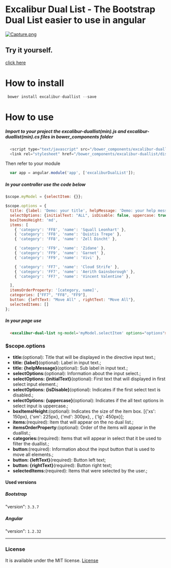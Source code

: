 # Excalibur Dual List - The Bootstrap Dual List easier to use in angular

[![Capture.png](https://i.postimg.cc/Y2mDCtz3/Capture.png)](https://postimg.cc/5jbSPdGY)


## Try it yourself.
[click here](https://excalibur-dual-list.herokuapp.com/)

# How to install
```JavaScript
 bower install excalibur-duallist --save
```

# How to use

##### Import to your project the excalibur-duallist(min).js and excalibur-duallist(min).cs files in bower_components folder
```JavaScript
  <script type="text/javascript" src="/bower_components/excalibur-duallist/dist/js/excalibur-duallist.min.js"></script>
  <link rel="stylesheet" href="/bower_components/excalibur-duallist/dist/css/excalibur-duallist.min.css">
```
Then refer to your module
```JavaScript
  var app = angular.module('app', ['excaliburDualList']);
```

##### In your controller use the code below

```JavaScript
$scope.myModel = {selectItem: {}};

$scope.options = {
  title: {label: 'Demo: your title', helpMessage: 'Demo: your help message'},
  selectOptions: {initialText: "ALL", isDisable: false, uppercase: true},
  boxItemsHeight: 'md',
  items: [
    { 'category': 'FF8', 'name': 'Squall Leonhart' },
    { 'category': 'FF8', 'name': 'Quistis Trepe' },
    { 'category': 'FF8', 'name': 'Zell Dincht' },

    { 'category': 'FF9', 'name': 'Zidane' },
    { 'category': 'FF9', 'name': 'Garnet' },
    { 'category': 'FF9', 'name': 'Vivi' },

    { 'category': 'FF7', 'name': 'Cloud Strife' },
    { 'category': 'FF7', 'name': 'Aerith Gainsborough' },
    { 'category': 'FF7', 'name': 'Vincent Valentine' },

  ],
  itemsOrderProperty: '[category, name]',
  categories: ["FF7", "FF8", "FF9"],
  button: {leftText: "Move All" , rightText: "Move All"},
  selectedItems: []
};

```

##### In your page use

```Html
  <excalibur-dual-list ng-model='myModel.selectItem' options="options"> </excalibur-dual-list>
```


### $scope.options

* **title:**(optional): Title that will be displayed in the directive input text.;
* **title: {label}**(optional): Label in input text.;
* **title: {helpMessage}**(optional): Sub label in input text.;
* **selectOptions:**(optional): Information about the input select.;
* **selectOptions: {initialText}**(optional): First text that will displayed in first select input element.;
* **selectOptions: {isDisable}**(optional): Indicates if the first select text is disabled.;
* **selectOptions: {uppercase}**(optional): Indicates if the all text options in select input is uppercase.;
* **boxItemsHeight:**(optional): Indicates the size of the item box. [{'xs': 150px}, {'sm': 225px}, {'md': 300px}, , {'lg': 450px}];
* **items:**(required): Item that will appear on the no dual list.;
* **itemsOrderProperty:**(optional): Order of the items will appear in the duallist.;
* **categories:**(required): Items that will appear in select that it be used to filter the duallist.;
* **button:**(required): Information about the input button that is used to move all elements.;
* **button: {leftText}**(required): Button left text;
* **button: {rightText}**(required): Button right text;
* **selectedItems:**(required): Items that were selected by the user.;

#### Used versions

##### Bootstrap 
"version": `3.3.7`
##### Angular
"version": `1.2.32` 
<hr>

### License

It is available under the MIT license.
[License](https://opensource.org/licenses/mit-license.php)
